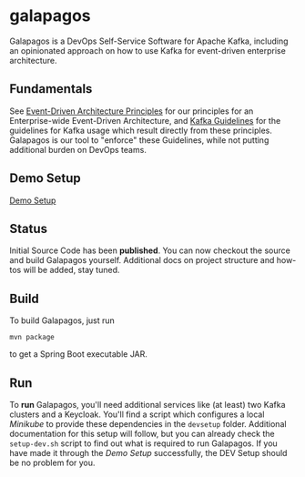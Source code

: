 # galapagos
Galapagos is a DevOps Self-Service Software for Apache Kafka, including an opinionated approach on how to use Kafka for event-driven enterprise architecture.

## Fundamentals

See [Event-Driven Architecture Principles](event_driven_architecture_principles.md) for our principles for an Enterprise-wide Event-Driven Architecture, and [Kafka Guidelines](kafka_guidelines.md) for the guidelines for Kafka usage which result directly from these principles. Galapagos is our tool to "enforce" these Guidelines, while not putting additional burden on DevOps teams.

## Demo Setup

[Demo Setup](docs/Demo%20Setup.md)

## Status

Initial Source Code has been **published**. You can now checkout the source and build Galapagos yourself. Additional docs on project structure and how-tos will be added, stay tuned.

## Build

To build Galapagos, just run

```
mvn package
```

to get a Spring Boot executable JAR.

## Run

To **run** Galapagos, you'll need additional services like (at least) two Kafka clusters and a Keycloak. You'll find a script which configures a local _Minikube_ to provide these dependencies in the `devsetup` folder. Additional documentation for this setup will follow, but you can already check the `setup-dev.sh` script to find out what is required to run Galapagos. If you have made it through the _Demo Setup_ successfully, the DEV Setup should be no problem for you.

